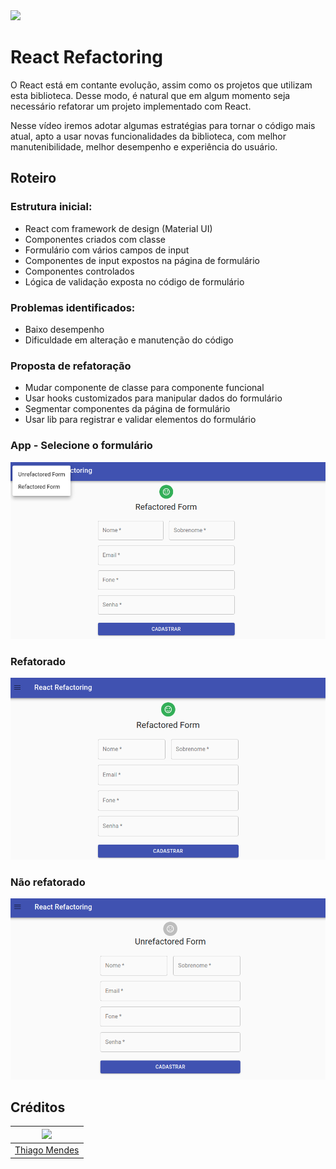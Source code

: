 <img src="https://storage.googleapis.com/golden-wind/experts-club/capa-github.svg" />

# React Refactoring

O React está em contante evolução, assim como os projetos que utilizam esta biblioteca. Desse modo, é natural que em algum momento seja necessário refatorar um projeto implementado com React.

Nesse vídeo iremos adotar algumas estratégias para tornar o código mais atual, apto a usar novas funcionalidades da biblioteca, com melhor manutenibilidade, melhor desempenho e experiência do usuário.

## Roteiro

### Estrutura inicial:

- React com framework de design (Material UI)
- Componentes criados com classe
- Formulário com vários campos de input
- Componentes de input expostos na página de formulário
- Componentes controlados
- Lógica de validação exposta no código de formulário

### Problemas identificados:

- Baixo desempenho
- Dificuldade em alteração e manutenção do código

### Proposta de refatoração

- Mudar componente de classe para componente funcional
- Usar hooks customizados para manipular dados do formulário
- Segmentar componentes da página de formulário
- Usar lib para registrar e validar elementos do formulário

### App - Selecione o formulário
<img src="https://github.com/thiagoromendes/thiagoromendes/blob/upload-images/Captura%20de%20tela%20de%202021-07-05%2013-49-00.png" />

### Refatorado
<img src="https://github.com/thiagoromendes/thiagoromendes/blob/upload-images/Captura%20de%20tela%20de%202021-07-05%2013-48-40.png" />

### Não refatorado
<img src="https://github.com/thiagoromendes/thiagoromendes/blob/upload-images/Captura%20de%20tela%20de%202021-07-05%2013-49-18.png" />

## Créditos

| [<img src="https://avatars.githubusercontent.com/u/51406124?s=400&u=f963ab81ef7f1c44c372101e57a57b42963e5beb&v=4" width="75px;"/>](https://github.com/thiagoromendes) |
| :-: |
|[Thiago Mendes](https://github.com/thiagoromendes)|

